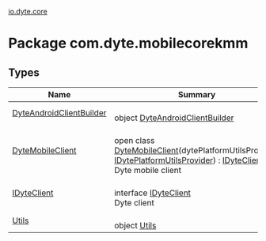 [io.dyte.core](index.md)

# Package com.dyte.mobilecorekmm

## Types

| Name | Summary |
|---|---|
| [DyteAndroidClientBuilder](-dyte-android-client-builder/index.md) | <br/>object [DyteAndroidClientBuilder](-dyte-android-client-builder/index.md) |
| [DyteMobileClient](-dyte-mobile-client/index.md) | <br/>open class [DyteMobileClient](-dyte-mobile-client/index.md)(dytePlatformUtilsProvider: [IDytePlatformUtilsProvider](../com.dyte.mobilecorekmm.platform/-i-dyte-platform-utils-provider/index.md)) : [IDyteClient](-i-dyte-client/index.md)<br/>Dyte mobile client |
| [IDyteClient](-i-dyte-client/index.md) | <br/>interface [IDyteClient](-i-dyte-client/index.md)<br/>Dyte client |
| [Utils](-utils/index.md) | <br/>object [Utils](-utils/index.md) |
